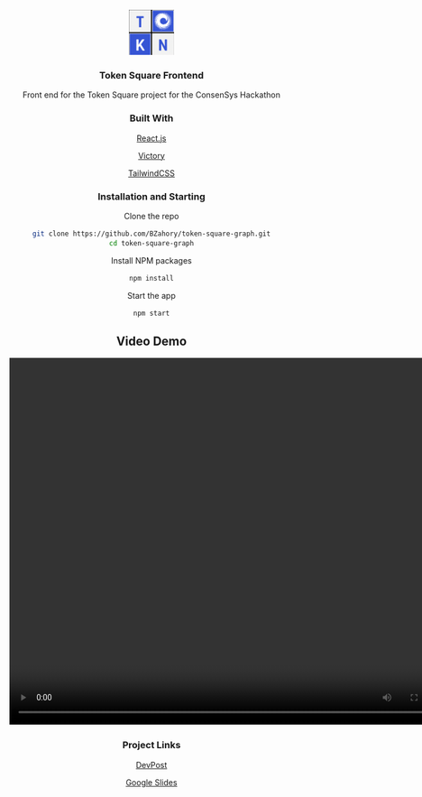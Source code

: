 <div id="top"></div>

<!-- PROJECT LOGO -->
<br />
<div align="center">

<div align="center">
  <a href="./src/TokenSquareLogo.png">
    <img src="./src/TokenSquareLogo.png" alt="Logo" width="80" height="80">
  </a>

<h3 align="center">Token Square Frontend</h3>

  <p align="center">
    Front end for the Token Square project for the ConsenSys Hackathon
  </p>
</div>

### Built With

[React.js](https://reactjs.org/)

[Victory](https://formidable.com/open-source/victory/)

[TailwindCSS](https://tailwindcss.com/)

<!-- GETTING STARTED -->

### Installation and Starting

Clone the repo

```sh
git clone https://github.com/BZahory/token-square-graph.git
cd token-square-graph
```

Install NPM packages

```sh
npm install
```

Start the app

```sh
npm start
```

## Video Demo

<video width="790" height="650" controls>
  <source src="src/video_demo.mov" type="video/mp4">
Your browser does not support the video tag.
</video>

### Project Links

[DevPost](https://devpost.team/consensys/projects/205)

[Google Slides](https://docs.google.com/presentation/d/1hWNE44GGR4F-61MSKHURvx47xAlYJMvIpEn6IqCmRQk/edit?usp=sharing)
